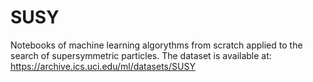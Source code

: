 # SUSY

Notebooks of machine learning algorythms from scratch applied to the search of supersymmetric particles.
The dataset is available at: https://archive.ics.uci.edu/ml/datasets/SUSY
